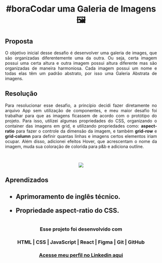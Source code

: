 # <h1 align="center"> **#boraCodar uma Galeria de Imagens** 🖼️ </h1>

<h2><strong>Proposta </strong></h2>
<p align="justify"> O objetivo inicial desse desafio é desenvolver uma galeria de images, que são organizadas diferentemente uma da outra. Ou seja, certa imagem possui uma certa altura e outra imagem possui altura diferente mas são organizadas de maneira harmoniosa. Cada imagem possui um nome e todas elas têm um padrão abstrato, por isso uma Galeria Abstrata de imagens.</p>

<h2> <strong>Resolução</strong>  </h2>
<p align="justify"> Para resolucionar esse desafio, a princípio decidi fazer diretamente no arquivo App sem utilização de componentes, e meu maior desafio foi trabalhar para que as imagens ficassem de acordo com o protótipo do projeto. Para isso, utilizei algumas propriedades do CSS, organizando o container das imagens em grid, e utilizando propriedades como: <strong>aspect-ratio</strong> para fazer o controle da dimensão da imagem, e também <strong>grid-row</strong> e <strong>grid-column</strong> para definir quantas linhas e imagens certos elementos iriam ocupar. Além disso, adicionei efeitos Hover, que acrescentam o nome da imagem, muda sua coloração de colorida para p&b e adiciona outline. </p>

<br>

<p align="center">
  <img src="preview.gif">
</p>

<h2> <strong> Aprendizados </strong> <h2>
<ul>
  <li>
    <p> Aprimoramento de inglês técnico. </p>
  </li>
  <li>
    <p> Propriedade aspect-ratio do CSS. </p>
  </li>
</ul>

#

#### <h3 align="center"> Esse projeto foi desenvolvido com </h3>

### <p align="center"> **HTML | CSS | JavaScript | React | Figma | Git | GitHub** </p>

### <h3 align="center"> [Acesse meu perfil no Linkedin aqui](https://www.linkedin.com/in/tthayza-oliveira/) </h3>

